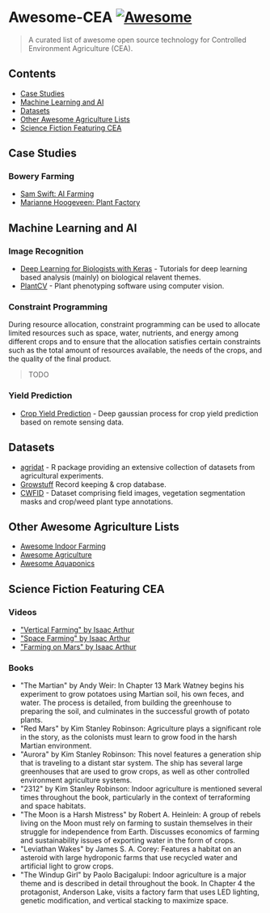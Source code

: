 # Awesome-CEA [![Awesome](https://awesome.re/badge.svg)](https://awesome.re)
> A curated list of awesome open source technology for Controlled Environment Agriculture (CEA).

## Contents

- [Case Studies](#case-studies)
- [Machine Learning and AI](#machine-learning-and-ai)
- [Datasets](#datasets)
- [Other Awesome Agriculture Lists](#other-awesome-agriculture-lists)
- [Science Fiction Featuring CEA](#science-fiction-featuring-cea)

## Case Studies

### Bowery Farming
- [Sam Swift: AI Farming](https://youtu.be/chfIo1O0Cpk)
- [Marianne Hoogeveen: Plant Factory](https://youtu.be/qOKpWU8vvM8)

## Machine Learning and AI

### Image Recognition
- [Deep Learning for Biologists with Keras](https://github.com/totti0223/deep_learning_for_biologists_with_keras) - Tutorials for deep learning based analysis (mainly) on biological relavent themes.
- [PlantCV](https://github.com/danforthcenter/plantcv) - Plant phenotyping software using computer vision.

### Constraint Programming
During resource allocation, constraint programming can be used to allocate limited resources such as space, water, nutrients, and energy among different crops and to ensure that the allocation satisfies certain constraints such as the total amount of resources available, the needs of the crops, and the quality of the final product.
> TODO

### Yield Prediction
- [Crop Yield Prediction](https://github.com/JiaxuanYou/crop_yield_prediction) - Deep gaussian process for crop yield prediction based on remote sensing data.

## Datasets
- [agridat](https://github.com/kwstat/agridat) - R package providing an extensive collection of datasets from agricultural experiments.
- [Growstuff](https://www.growstuff.org/crops) Record keeping & crop database.
- [CWFID](https://github.com/cwfid/dataset) - Dataset comprising field images, vegetation segmentation masks and crop/weed plant type annotations.



## Other Awesome Agriculture Lists

- [Awesome Indoor Farming](https://github.com/csmsx/awesome-indoor-farming)
- [Awesome Agriculture](https://github.com/brycejohnston/awesome-agriculture)
- [Awesome Aquaponics](https://github.com/thefarmhub/awesome-farming-tech)

## Science Fiction Featuring CEA

### Videos
- ["Vertical Farming" by Isaac Arthur](https://youtu.be/w6a9t2TxpOY)
- ["Space Farming" by Isaac Arthur](https://www.youtube.com/watch?v=0ENabNTQwNg)
- ["Farming on Mars" by Isaac Arthur](https://www.youtube.com/watch?v=OhoQMJN0z-Q)

### Books
- "The Martian" by Andy Weir: In Chapter 13 Mark Watney begins his experiment to grow potatoes using Martian soil, his own feces, and water. The process is detailed, from building the greenhouse to preparing the soil, and culminates in the successful growth of potato plants.
- "Red Mars" by Kim Stanley Robinson: Agriculture plays a significant role in the story, as the colonists must learn to grow food in the harsh Martian environment.
- "Aurora" by Kim Stanley Robinson: This novel features a generation ship that is traveling to a distant star system. The ship has several large greenhouses that are used to grow crops, as well as other controlled environment agriculture systems.
- "2312" by Kim Stanley Robinson: Indoor agriculture is mentioned several times throughout the book, particularly in the context of terraforming and space habitats.
- "The Moon is a Harsh Mistress" by Robert A. Heinlein: A group of rebels living on the Moon must rely on farming to sustain themselves in their struggle for independence from Earth. Discusses economics of farming and sustainability issues of exporting water in the form of crops.
- "Leviathan Wakes" by James S. A. Corey: Features a habitat on an asteroid with large hydroponic farms that use recycled water and artificial light to grow crops.
- "The Windup Girl" by Paolo Bacigalupi: Indoor agriculture is a major theme and is described in detail throughout the book. In Chapter 4 the protagonist, Anderson Lake, visits a factory farm that uses LED lighting, genetic modification, and vertical stacking to maximize space.
